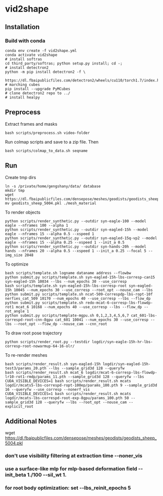 # vid2shape

## Installation
### Build with conda
```
conda env create -f vid2shape.yml
conda activate vid2shape
# install softras
cd third_party/softras; python setup.py install; cd -;
# install detectron2
python -m pip install detectron2 -f \
  https://dl.fbaipublicfiles.com/detectron2/wheels/cu110/torch1.7/index.html
# marching cubes
pip install --upgrade PyMCubes
# clone detectron2 repo to ../
# install healpy
```

## Preprocess
Extract frames and masks
```
bash scripts/preprocess.sh video-folder
```

Run colmap scripts and save to a zip file. Then
```
bash scripts/colmap_to_data.sh seqname
```

## Run
Create tmp dirs
```
ln -s /private/home/gengshany/data/ database
mkdir tmp
wget https://dl.fbaipublicfiles.com/densepose/meshes/geodists/geodists_sheep_5004.pkl
mv geodists_sheep_5004.pkl ./mesh_material
```

To render objects
```
python scripts/render_synthetic.py --outdir syn-eagle-100 --model eagle --nframes 100 --alpha 1
python scripts/render_synthetic.py --outdir syn-eagled-15h --model eagle --nframes 15 --alpha 0.5 --xspeed 1
python scripts/render_synthetic.py --outdir syn-eagled-15q-vp2 --model eagle --nframes 15 --alpha 0.25 --xspeed 1 --init_a 0.5
python scripts/render_synthetic.py --outdir syn-hands-20h --model hands --nframes 20 --alpha 0.5 --xspeed 1 --init_a 0.25 --focal 5 --img_size 2048
```
To optimize
```
bash scripts/template.sh logname dataname address --flowbw
python submit.py scripts/template.sh syn-eagled-15h-lbs-corresp-can15 syn-eagled-15h 10034 --lbs --num_epochs 30 --use_corresp
bash scripts/template.sh syn-eagled-15h-lbs-corresp-root syn-eagled-15h 10045 --num_epochs 30 --use_corresp --root_opt --nouse_cam --lbs
python submit.py scripts/template.sh ncat-509-correspdp-lbs-ropt-10f nerfies_cat_509 10170 --num_epochs 40 --use_corresp --lbs --flow_dp
python submit.py scripts/template.sh redo-mcat-6-corresp-lbs-flowdp-rot1 mcat_6 10168 --num_epochs 40 --use_corresp --lbs --flow_dp --rot_angle 1
python submit.py scripts/template-mgpu.sh 0,1,2,3,4,5,6,7 cat_601-lbs-correspd-root-cnn-8gpu cat_601 10041 --num_epochs 30 --use_corresp --lbs --root_opt --flow_dp --nouse_cam --cnn_root
```

To draw root pose trajectory
```
python scripts/render_root.py --testdir logdir/syn-eagle-15h-hr-lbs-corresp-root-nowarmup-64-16-olr/
```

To re-render meshes
```
bash scripts/render_result.sh syn-eagled-15h logdir/syn-eagled-15h-test3/params_20.pth --lbs --sample_grid3d 128 --queryfw
bash scripts/render_result.sh mcat_6 logdir/mcat-6-corresp-lbs-flowdp-lr10-rot1-rmdp/params_11.pth --sample_grid3d 128 --queryfw --lbs
CUDA_VISIBLE_DEVICES=1 bash scripts/render_result.sh mcats logdir/mcats5-lbs-correspd-ropt-100ep/params_100.pth 9 --sample_grid3d 16 --queryfw --use_corresp --nonerf_vis
CUDA_VISIBLE_DEVICES=1 bash scripts/render_result.sh mcats logdir/mcats-lbs-correspd-root-exp-8gpu/params_100.pth 50 --sample_grid3d 128 --queryfw --lbs --root_opt --nouse_cam --explicit_root
```
## Additional Notes
wget https://dl.fbaipublicfiles.com/densepose/meshes/geodists/geodists_sheep_5004.pkl

### don't use visibility filtering at extraction time --noner_vis

### use a surface-like mlp for mlp-based deformation field --init_beta 1./100 --sil_wt 1.

### for root body optimization: set --lbs_reinit_epochs 5
